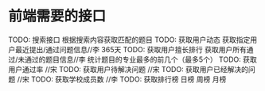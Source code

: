 # 前端需要的接口

TODO: 搜索接口 根据搜索内容获取匹配的题目
TODO: 获取用户动态 获取指定用户最近提出/通过问题信息//李   365天
TODO: 获取用户擅长排行    获取用户所有通过/未通过的题目信息//李   统计题目的专业最多的前几个（最多5个）
TODO: 获取用户通过率         //宋
TODO: 获取用户待解决问题     //宋
TODO: 获取用户已经解决的问题 //宋
TODO: 获取学校成员数 //李
TODO: 获取排行榜 日榜 周榜 月榜